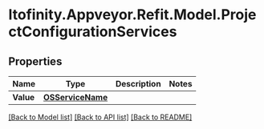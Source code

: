 # Itofinity.Appveyor.Refit.Model.ProjectConfigurationServices
## Properties

Name | Type | Description | Notes
------------ | ------------- | ------------- | -------------
**Value** | [**OSServiceName**](OSServiceName.md) |  | 

[[Back to Model list]](../README.md#documentation-for-models) [[Back to API list]](../README.md#documentation-for-api-endpoints) [[Back to README]](../README.md)

